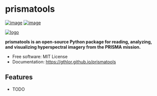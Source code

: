 # prismatools


[![image](https://img.shields.io/pypi/v/prismatools.svg)](https://pypi.python.org/pypi/prismatools)
[![image](https://img.shields.io/conda/vn/conda-forge/prismatools.svg)](https://anaconda.org/conda-forge/prismatools)

[![logo](https://raw.githubusercontent.com/gthlor/prismatools/main/docs/assets/logo150_nobg.png)](https://github.com/gthlor/prismatools/blob/main/docs/assets/logo150_nobg.png)


**prismatools is an open-source Python package for reading, analyzing, and visualizing hyperspectral imagery from the PRISMA mission.**


-   Free software: MIT License
-   Documentation: https://gthlor.github.io/prismatools


## Features

-   TODO
